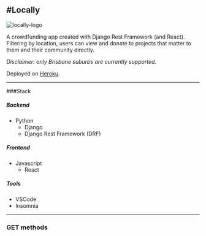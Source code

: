 #Locally
---

![locally-logo](https://user-images.githubusercontent.com/79177865/134760415-4ea74c9f-c274-4a30-9ee4-1f11843ac269.jpg)

A crowdfunding app created with Django Rest Framework (and React).
Filtering by location, users can view and donate to projects that matter to them and their community directly.

*Disclaimer: only Brisbane suburbs are currently supported.*

Deployed on [Heroku](https://locally-crowdfunding.herokuapp.com/projects).

---

###Stack

##### Backend
* Python
    * Django
    * Django Rest Framework (DRF)

##### Frontend
* Javascript
    * React


##### Tools
* VSCode
* Insomnia

---

### GET methods








